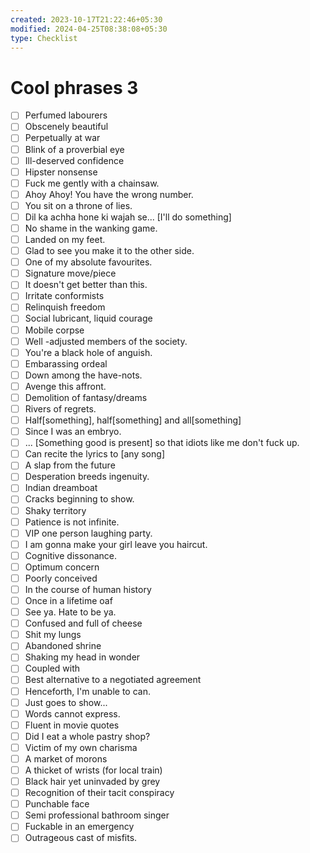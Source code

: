 ```yaml
---
created: 2023-10-17T21:22:46+05:30
modified: 2024-04-25T08:38:08+05:30
type: Checklist
---
```


# Cool phrases 3

- [ ] Perfumed labourers
- [ ] Obscenely beautiful
- [ ] Perpetually at war
- [ ] Blink of a proverbial eye
- [ ] Ill-deserved confidence
- [ ] Hipster nonsense
- [ ] Fuck me gently with a chainsaw.
- [ ] Ahoy Ahoy! You have the wrong number.
- [ ] You sit on a throne of lies.
- [ ] Dil ka achha hone ki wajah se... [I'll do something]
- [ ] No shame in the wanking game.
- [ ] Landed on my feet.
- [ ] Glad to see you make it to the other side.
- [ ] One of my absolute favourites.
- [ ] Signature move/piece
- [ ] It doesn't get better than this.
- [ ] Irritate conformists
- [ ] Relinquish freedom
- [ ] Social lubricant, liquid courage
- [ ] Mobile corpse
- [ ] Well -adjusted members of the society.
- [ ] You're a black hole of anguish.
- [ ] Embarassing ordeal
- [ ] Down among the have-nots.
- [ ] Avenge this affront.
- [ ] Demolition of fantasy/dreams
- [ ] Rivers of regrets.
- [ ] Half[something], half[something] and all[something]
- [ ] Since I was an embryo.
- [ ] ... [Something good is present] so that idiots like me don't fuck up.
- [ ] Can recite the lyrics to [any song]
- [ ] A slap from the future
- [ ] Desperation breeds ingenuity.
- [ ] Indian dreamboat
- [ ] Cracks beginning to show.
- [ ] Shaky territory
- [ ] Patience is not infinite.
- [ ] VIP one person laughing party.
- [ ] I am gonna make your girl leave you haircut.
- [ ] Cognitive dissonance.
- [ ] Optimum concern
- [ ] Poorly conceived
- [ ] In the course of human history
- [ ] Once in a lifetime oaf
- [ ] See ya. Hate to be ya.
- [ ] Confused and full of cheese
- [ ] Shit my lungs
- [ ] Abandoned shrine
- [ ] Shaking my head in wonder
- [ ] Coupled with
- [ ] Best alternative to a negotiated agreement
- [ ] Henceforth, I'm unable to can.
- [ ] Just goes to show...
- [ ] Words cannot express.
- [ ] Fluent in movie quotes
- [ ] Did I eat a whole pastry shop?
- [ ] Victim of my own charisma
- [ ] A market of morons
- [ ] A thicket of wrists (for local train)
- [ ] Black hair yet uninvaded by grey
- [ ] Recognition of their tacit conspiracy
- [ ] Punchable face
- [ ] Semi professional bathroom singer
- [ ] Fuckable in an emergency
- [ ] Outrageous cast of misfits.
